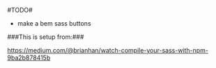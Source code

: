 #TODO#
- make a bem sass buttons



###This is setup from:###

https://medium.com/@brianhan/watch-compile-your-sass-with-npm-9ba2b878415b




